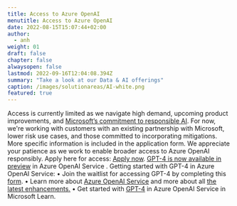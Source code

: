 ```yaml
---
title: Access to Azure OpenAI
menutitle: Access to Azure OpenAI
date: 2022-08-15T15:07:44+02:00
author: 
  - anh
weight: 01
draft: false
chapter: false
alwaysopen: false
lastmod: 2022-09-16T12:04:08.394Z
summary: "Take a look at our Data & AI offerings"
caption: /images/solutionareas/AI-white.png
featured: true
---
```



Access is currently limited as we navigate high demand, upcoming product improvements, and [<u>Microsoft’s commitment to responsible AI</u>](https://www.microsoft.com/en-us/ai/responsible-ai?activetab=pivot1:primaryr6&rtc=1). For now, we're working with customers with an existing partnership with Microsoft, lower risk use cases, and those committed to incorporating mitigations. 
More specific information is included in the application form. We appreciate your patience as we work to enable broader access to Azure OpenAI responsibly.  Apply here for access: [<u>Apply now</u>](https://customervoice.microsoft.com/Pages/ResponsePage.aspx?id=v4j5cvGGr0GRqy180BHbR7en2Ais5pxKtso_Pz4b1_xUOFA5Qk1UWDRBMjg0WFhPMkIzTzhKQ1dWNyQlQCN0PWcu).
[<u>GPT-4 is now available in preview</u>](https://azure.microsoft.com/en-us/blog/introducing-gpt4-in-azure-openai-service/) in Azure OpenAI Service . Getting started with GPT-4 in Azure OpenAI Service:
•	Join the waitlist for accessing GPT-4 by completing this [form](https://customervoice.microsoft.com/Pages/ResponsePage.aspx?id=v4j5cvGGr0GRqy180BHbR7en2Ais5pxKtso_Pz4b1_xURjE4QlhVUERGQ1NXOTlNT0w1NldTWjJCMSQlQCN0PWcu). 
•	Learn more about [<u>Azure OpenAI Service</u>](https://learn.microsoft.com/en-gb/azure/ai-services/openai/overview) and more about all [<u>the latest enhancements.</u>](https://learn.microsoft.com/en-gb/azure/ai-services/openai/whats-new)
•	Get started with [<u>GPT-4</u>](https://learn.microsoft.com/en-gb/azure/ai-services/openai/chatgpt-quickstart?tabs=command-line&pivots=programming-language-studio) in Azure OpenAI Service in Microsoft Learn.

